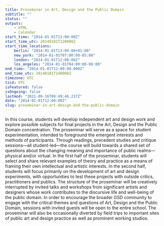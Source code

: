 ```yaml
---
title: Proseminar in Art, Design and the Public Domain
subtitle: ""
status: ""
outputs:
    - HTML
    - Calendar
start_time: "2014-01-01T12:00:00Z"
start_time_utc: 20140101T120000Z
start_time_locations:
    berlin: "2014-01-01T13:00:00+01:00"
    new_york: "2014-01-01T07:00:00-05:00"
    london: "2014-01-01T12:00:00Z"
    los_angeles: "2014-01-01T04:00:00-08:00"
end_time: "2014-01-01T12:00:00.000Z"
end_time_utc: 20140101T140000Z
timezone: UTC
tzid: UTC
isFeatured: false
isOngoing: false
lastmod: "2021-09-16T09:49:46.237Z"
date: "2014-01-01T12:00:00Z"
slug: proseminar-in-art-design-and-the-public-domain
---
```

In this course, students will develop independent art and design work and explore possible subjects for final projects in the Art, Design and the Public Domain concentration. The proseminar will serve as a space for student experimentation, intended to foreground the emergent interests and methods of participants. Through readings, precedent studies and critique sessions—all student-led—the course will build towards a shared set of questions about the changing meaning and importance of public realms—physical and/or virtual. In the first half of the proseminar, students will select and share relevant examples of theory and practice as a means of framing their own intellectual and artistic interests. In the second half, students will focus primarily on the development of art and design experiments, with opportunities to test these projects with outside critics, practitioners and publics. The structure of the proseminar will be creatively interrupted by invited talks and workshops from significant artists and designers whose work contributes to the discursive life and well-being of the public domain. In order to encourage the broader GSD community to engage with the critical themes and questions of Art, Design and the Public Domain, sessions with invited guests will be open to the entire school. The proseminar will also be occasionally diverted by field trips to important sites of public art and design practice as well as prominent working studios.